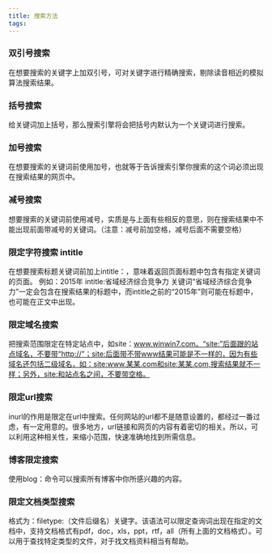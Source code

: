 ```yaml
---
title: 搜索方法
tags: 
---
```

### 双引号搜索
在想要搜索的关键字上加双引号，可对关键字进行精确搜索，剔除读音相近的模拟算法搜索结果。
### 括号搜索
给关键词加上括号，那么搜索引擎将会把括号内默认为一个关键词进行搜索。
### 加号搜索
在想要搜索的关键词前使用加号，也就等于告诉搜索引擎你搜索的这个词必须出现在搜索结果的网页中。
### 减号搜索
想要搜索的关键词前使用减号，实质是与上面有些相反的意思，则在搜索结果中不能出现前面带减号的关键词。（注意：减号前加空格，减号后面不需要空格）
### 限定字符搜索  intitle
在想要搜索标题关键词前加上intitle：，意味着返回页面标题中包含有指定关键词的页面。
例如：2015年 intitle:省域经济综合竞争力 关键词“省域经济综合竞争力”一定会包含在搜索结果的标题中，而intitle之前的“2015年”则可能在标题中，也可能在正文中出现。
### 限定域名搜索
把搜索范围限定在特定站点中，如site：www.winwin7.com。“site:”后面跟的站点域名，不要带“http://”；site:后面带不带www结果可能是不一样的，因为有些域名还包括二级域名，如：site:www.某某.com和site:某某.com,搜索结果就不一样；另外，site:和站点名之间，不要带空格。
### 限定url搜索
inurl的作用是限定在url中搜索。任何网站的url都不是随意设置的，都经过一番过虑，有一定用意的。很多地方，url链接和网页的内容有着密切的相关。所以，可以利用这种相关性，来缩小范围，快速准确地找到所需信息。
### 博客限定搜索
使用blog：命令可以搜索所有博客中你所感兴趣的内容。
### 限定文档类型搜索
格式为：filetype:（文件后缀名）关键字。该语法可以限定查询词出现在指定的文档中，支持文档格式有pdf，doc，xls，ppt，rtf，all（所有上面的文档格式）。可以用于查找特定类型的文件，对于找文档资料相当有帮助。